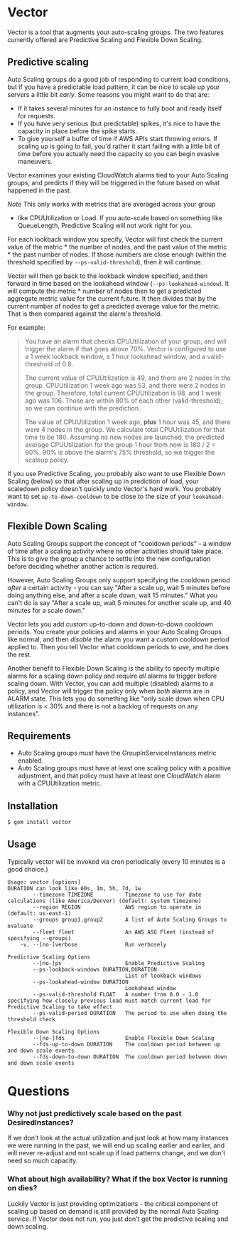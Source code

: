 # Vector

Vector is a tool that augments your auto-scaling groups. The two
features currently offered are Predictive Scaling and Flexible Down
Scaling.

## Predictive scaling

Auto Scaling groups do a good job of responding to current
load conditions, but if you have a predictable load pattern,
it can be nice to scale up your servers a little bit *early*.
Some reasons you might want to do that are:

 * If it takes several minutes for an instance to fully boot
   and ready itself for requests.
 * If you have very serious (but predictable) spikes,
   it's nice to have the capacity in place before the spike
   starts.
 * To give yourself a buffer of time if AWS APIs start
   throwing errors. If scaling up is going to fail, you'd
   rather it start failing with a little bit of time before
   you actually need the capacity so you can begin evasive maneuvers.

Vector examines your existing CloudWatch alarms tied to your Auto
Scaling groups, and predicts if they will be triggered in the future
based on what happened in the past.

*Note* This only works with metrics that are averaged across your group
- like CPUUtilization or Load. If you auto-scale based on something
like QueueLength, Predictive Scaling will not work right for you.

For each lookback window you specify, Vector will first check the
current value of the metric * the number of nodes, and the past value of
the metric * the past number of nodes. If those numbers are close enough
(within the threshold specified by `--ps-valid-threshold`), then it will
continue.

Vector will then go back to the lookback window specified, and then
forward in time based on the lookahead window (`--ps-lookahead-window`).
It will compute the metric * number of nodes then to get a predicted
aggregate metric value for the current future. It then divides that by
the current number of nodes to get a predicted average value for the
metric. That is then compared against the alarm's threshold.

For example:

> You have an alarm that checks CPUUtilization of your group, and will
> trigger the alarm if that goes above 70%. Vector is configured to use a
> 1 week lookback window, a 1 hour lookahead window, and a valid-threshold
> of 0.8.
> 
> The current value of CPUUtilization is 49, and there are 2 nodes in the
> group. CPUUtilization 1 week ago was 53, and there were 2 nodes in the
> group. Therefore, total current CPUUtilization is 98, and 1 week ago was
> 106. Those are within 80% of each other (valid-threshold), so we can
> continue with the prediction.
> 
> The value of CPUUtilization 1 week ago, **plus** 1 hour was 45, and
> there were 4 nodes in the group. We calculate total CPUUtilization for
> that time to be 180. Assuming no new nodes are launched, the predicted
> average CPUUtilization for the group 1 hour from now is 180 / 2 = 90%.
> 90% is above the alarm's 75% threshold, so we trigger the scaleup
> policy.


If you use Predictive Scaling, you probably also want to use Flexible
Down Scaling (below) so that after scaling up in prediction of load,
your scaledown policy doesn't quickly undo Vector's hard work. You
probably want to set `up-to-down-cooldown` to be close to the size of
your `lookahead-window`.

## Flexible Down Scaling

Auto Scaling Groups support the concept of "cooldown periods" - a window
of time after a scaling activity where no other activities should take
place. This is to give the group a chance to settle into the new
configuration before deciding whether another action is required.

However, Auto Scaling Groups only support specifying the cooldown period
*after* a certain activity - you can say "After a scale up, wait 5
minutes before doing anything else, and after a scale down, wait 15
minutes." What you can't do is say "After a scale up, wait 5 minutes for
another scale up, and 40 minutes for a scale down."

Vector lets you add custom up-to-down and down-to-down cooldown periods.
You create your policies and alarms in your Auto Scaling Groups like
normal, and then *disable* the alarm you want a custom cooldown period
applied to. Then you tell Vector what cooldown periods to use, and he
does the rest.

Another benefit to Flexible Down Scaling is the ability to specify
multiple alarms for a scaling down policy and require *all* alarms to
trigger before scaling down. With Vector, you can add multiple
(disabled) alarms to a policy, and Vector will trigger the policy only
when *both* alarms are in ALARM state. This lets you do something like
"only scale down when CPU utilization is < 30% and there is not a
backlog of requests on any instances".

## Requirements

 * Auto Scaling groups must have the GroupInServiceInstances metric
   enabled.
 * Auto Scaling groups must have at least one scaling policy with a
   positive adjustment, and that policy must have at least one
   CloudWatch alarm with a CPUUtilization metric.

## Installation

```bash
$ gem install vector
```

## Usage

Typically vector will be invoked via cron periodically (every 10 minutes
is a good choice.)

```
Usage: vector [options]
DURATION can look like 60s, 1m, 5h, 7d, 1w
        --timezone TIMEZONE          Timezone to use for date calculations (like America/Denver) (default: system timezone)
        --region REGION              AWS region to operate in (default: us-east-1)
        --groups group1,group2       A list of Auto Scaling Groups to evaluate
        --fleet fleet                An AWS ASG Fleet (instead of specifying --groups)
    -v, --[no-]verbose               Run verbosely

Predictive Scaling Options
        --[no-]ps                    Enable Predictive Scaling
        --ps-lookback-windows DURATION,DURATION
                                     List of lookback windows
        --ps-lookahead-window DURATION
                                     Lookahead window
        --ps-valid-threshold FLOAT   A number from 0.0 - 1.0 specifying how closely previous load must match current load for Predictive Scaling to take effect
        --ps-valid-period DURATION   The period to use when doing the threshold check

Flexible Down Scaling Options
        --[no-]fds                   Enable Flexible Down Scaling
        --fds-up-to-down DURATION    The cooldown period between up and down scale events
        --fds-down-to-down DURATION  The cooldown period between down and down scale events
```

# Questions

### Why not just predictively scale based on the past DesiredInstances?

If we don't look at the actual utilization and just look
at how many instances we were running in the past, we will end up
scaling earlier and earlier, and will never re-adjust and not scale up
if load patterns change, and we don't need so much capacity.

### What about high availability? What if the box Vector is running on dies?

Luckily Vector is just providing optimizations - the critical component
of scaling up based on demand is still provided by the normal Auto
Scaling service. If Vector does not run, you just don't get the
predictive scaling and down scaling.

